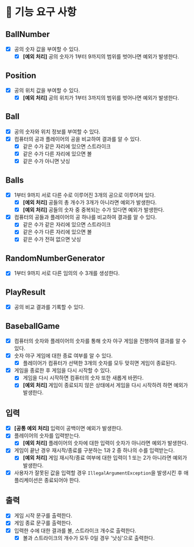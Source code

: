 # 🚀 기능 요구 사항

## BallNumber
- [x] 공의 숫자 값을 부여할 수 있다.
  - [x] **[예외 처리]** 공의 숫자가 1부터 9까지의 범위를 벗어나면 예외가 발생한다.

## Position
- [x] 공의 위치 값을 부여할 수 있다.
  - [x] **[예외 처리]** 공의 위치가 1부터 3까지의 범위를 벗어나면 예외가 발생한다.

## Ball
- [x] 공의 숫자와 위치 정보를 부여할 수 있다.
- [x] 컴퓨터의 공과 플레이어의 공을 비교하여 결과를 알 수 있다.
  - [x] 같은 수가 같은 자리에 있으면 스트라이크
  - [x] 같은 수가 다른 자리에 있으면 볼
  - [x] 같은 수가 아니면 낫싱

## Balls
- [x] 1부터 9까지 서로 다른 수로 이루어진 3개의 공으로 이루어져 있다.
  - [x] **[예외 처리]** 공들의 총 개수가 3개가 아니라면 예외가 발생한다.
  - [x] **[예외 처리]** 공들의 숫자 중 중복되는 수가 있다면 예외가 발생한다.
- [x] 컴퓨터의 공들과 플레이어의 공 하나를 비교하여 결과를 알 수 있다.
  - [x] 같은 수가 같은 자리에 있으면 스트라이크
  - [x] 같은 수가 다른 자리에 있으면 볼
  - [x] 같은 수가 전혀 없으면 낫싱

## RandomNumberGenerator
- [x] 1부터 9까지 서로 다른 임의의 수 3개를 생성한다.

## PlayResult
- [x] 공의 비교 결과를 기록할 수 있다.

## BaseballGame
- [x] 컴퓨터의 숫자와 플레이어의 숫자를 통해 숫자 야구 게임을 진행하여 결과를 알 수 있다.
- [x] 숫자 야구 게임에 대한 종료 여부를 알 수 있다.
  - [x] 플레이어가 컴퓨터가 선택한 3개의 숫자를 모두 맞히면 게임이 종료된다.
- [x] 게임을 종료한 후 게임을 다시 시작할 수 있다.
  - [x] 게임을 다시 시작하면 컴퓨터의 숫자 또한 새롭게 바뀐다.
  - [x] **[예외 처리]** 게임이 종료되지 않은 상태에서 게임을 다시 시작하려 하면 예외가 발생한다.

## 입력
- [x] **[공통 예외 처리]** 입력이 공백이면 예외가 발생한다.
- [x] 플레이어의 숫자를 입력받는다.
  - [x] **[예외 처리]** 플레이어의 숫자에 대한 입력이 숫자가 아니라면 예외가 발생한다.
- [x] 게임이 끝난 경우 재시작/종료를 구분하는 1과 2 중 하나의 수를 입력받는다.
  - [x] **[예외 처리]** 게임 재시작/종료 여부에 대한 입력이 1 또는 2가 아니라면 예외가 발생한다.
- [x] 사용자가 잘못된 값을 입력할 경우 `IllegalArgumentException`을 발생시킨 후 애플리케이션은 종료되어야 한다.

## 출력
- [x] 게임 시작 문구를 출력한다.
- [x] 게임 종료 문구를 출력한다.
- [x] 입력한 수에 대한 결과를 볼, 스트라이크 개수로 출력한다.
  - [x] 볼과 스트라이크의 개수가 모두 0일 경우 '낫싱'으로 출력한다.